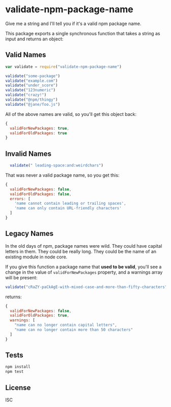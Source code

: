 # validate-npm-package-name

Give me a string and I'll tell you if it's a valid npm package name.

This package exports a single synchronous function that takes a string as
input and returns an object:

## Valid Names

```js
var validate = require("validate-npm-package-name")

validate("some-package")
validate("example.com")
validate("under_score")
validate("123numeric")
validate("crazy!")
validate("@npm/thingy")
validate("@jane/foo.js")
```

All of the above names are valid, so you'll get this object back:

```js
{
  validForNewPackages: true,
  validForOldPackages: true
}
```

## Invalid Names

```js
  validate(" leading-space:and:weirdchars")
```

That was never a valid package name, so you get this:

```js
{
  validForNewPackages: false,
  validForOldPackages: false,
  errors: [
    'name cannot contain leading or trailing spaces',
    'name can only contain URL-friendly characters'
  ]
}
```

## Legacy Names

In the old days of npm, package names were wild. They could have capital
letters in them. They could be really long. They could be the name of an
existing module in node core.

If you give this function a package name that **used to be valid**, you'll see
a change in the value of `validForNewPackages` property, and a warnings array
will be present:

```js
validate("cRaZY-paCkAgE-with-mixed-case-and-more-than-fifty-characters")
```

returns:

```js
{
  validForNewPackages: false,
  validForOldPackages: true,
  warnings: [
    "name can no longer contain capital letters",
    "name can no longer contain more than 50 characters"
  ]
}
```

## Tests

```sh
npm install
npm test
```

## License

ISC

